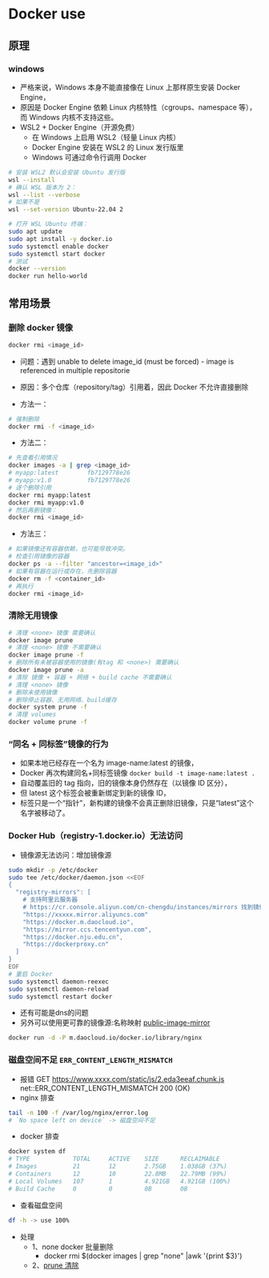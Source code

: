 # Docker use
## 原理
### windows
- 严格来说，Windows 本身不能直接像在 Linux 上那样原生安装 Docker Engine，
- 原因是 Docker Engine 依赖 Linux 内核特性（cgroups、namespace 等），而 Windows 内核不支持这些。
- WSL2 + Docker Engine（开源免费）
  - 在 Windows 上启用 WSL2（轻量 Linux 内核）
  - Docker Engine 安装在 WSL2 的 Linux 发行版里
  - Windows 可通过命令行调用 Docker
```bash
# 安装 WSL2 默认会安装 Ubuntu 发行版
wsl --install
# 确认 WSL 版本为 2：
wsl --list --verbose
# 如果不是
wsl --set-version Ubuntu-22.04 2
```
```bash
# 打开 WSL Ubuntu 终端：
sudo apt update
sudo apt install -y docker.io
sudo systemctl enable docker
sudo systemctl start docker
# 测试
docker --version
docker run hello-world
```
## 常用场景
### 删除 docker 镜像
```bash
docker rmi <image_id>
```
- 问题：遇到 unable to delete image_id (must be forced) - image is referenced in multiple repositorie
- 原因：多个仓库（repository/tag）引用着，因此 Docker 不允许直接删除

- 方法一：
```bash
# 强制删除
docker rmi -f <image_id>
```
- 方法二：
```bash
# 先查看引用情况
docker images -a | grep <image_id>
# myapp:latest        fb7129778e26
# myapp:v1.0          fb7129778e26
# 逐个删除引用
docker rmi myapp:latest
docker rmi myapp:v1.0
# 然后再删镜像：
docker rmi <image_id>
```
- 方法三：
```bash
# 如果镜像还有容器依赖，也可能导致冲突。
# 检查引用镜像的容器
docker ps -a --filter "ancestor=<image_id>"
# 如果有容器在运行或存在，先删除容器
docker rm -f <container_id>
# 再执行
docker rmi <image_id>
```
### 清除无用镜像
```bash
# 清理 <none> 镜像 需要确认
docker image prune
# 清理 <none> 镜像 不需要确认
docker image prune -f
# 删除所有未被容器使用的镜像(有tag 和 <none>) 需要确认
docker image prune -a
# 清除 镜像 + 容器 + 网络 + build cache 不需要确认
# 清理 <none> 镜像
# 删除未使用镜像
# 删除停止容器、无用网络、build缓存
docker system prune -f
# 清理 volumes
docker volume prune -f
```
### “同名 + 同标签”镜像的行为
- 如果本地已经存在一个名为 image-name:latest 的镜像，
- Docker 再次构建同名+同标签镜像 `docker build -t image-name:latest .`
- 自动覆盖旧的 tag 指向，旧的镜像本身仍然存在（以镜像 ID 区分），
- 但 latest 这个标签会被重新绑定到新的镜像 ID，
- 标签只是一个“指针”，新构建的镜像不会真正删除旧镜像，只是“latest”这个名字被移动了。
### Docker Hub（registry-1.docker.io）无法访问
- 镜像源无法访问：增加镜像源
```bash
sudo mkdir -p /etc/docker
sudo tee /etc/docker/daemon.json <<EOF
{
  "registry-mirrors": [
    # 支持阿里云服务器
    # https://cr.console.aliyun.com/cn-chengdu/instances/mirrors 找到镜像加速器
    "https://xxxxx.mirror.aliyuncs.com"
    "https://docker.m.daocloud.io",
    "https://mirror.ccs.tencentyun.com",
    "https://docker.nju.edu.cn",
    "https://dockerproxy.cn"
  ]
}
EOF
# 重启 Docker
sudo systemctl daemon-reexec
sudo systemctl daemon-reload
sudo systemctl restart docker
```
- 还有可能是dns的问题
- 另外可以使用更可靠的镜像源:名称映射 [public-image-mirror](https://github.com/DaoCloud/public-image-mirror)
```bash
docker run -d -P m.daocloud.io/docker.io/library/nginx
```
### 磁盘空间不足 `ERR_CONTENT_LENGTH_MISMATCH`
- 报错 GET https://www.xxxx.com/static/js/2.eda3eeaf.chunk.js net::ERR_CONTENT_LENGTH_MISMATCH 200 (OK)
- nginx 排查
```bash
tail -n 100 -f /var/log/nginx/error.log
# `No space left on device` -> 磁盘空间不足
```
- docker 排查
```bash
docker system df
# TYPE            TOTAL     ACTIVE    SIZE      RECLAIMABLE
# Images          21        12        2.75GB    1.038GB (37%)
# Containers      12        10        22.8MB    22.79MB (99%)
# Local Volumes   107       1         4.921GB   4.921GB (100%)
# Build Cache     0         0         0B        0B
```
- 查看磁盘空间
```bash
df -h -> use 100%
```
- 处理
  - 1、none docker  批量删除
    - docker rmi $(docker images | grep "none" |awk '{print $3}')
  - 2、[prune 清除](./#清除无用镜像)

